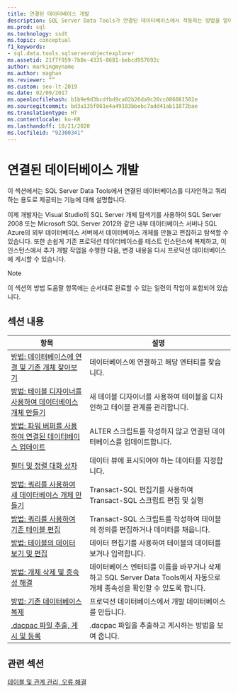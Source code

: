 ```yaml
---
title: 연결된 데이터베이스 개발
description: SQL Server Data Tools가 연결된 데이터베이스에서 작동하는 방법을 알아봅니다. 엔터티를 찾아보고, 테이블을 디자인하고, 스크립트를 편집하고, 기타 작업을 수행하는 방법을 알아봅니다.
ms.prod: sql
ms.technology: ssdt
ms.topic: conceptual
f1_keywords:
- sql.data.tools.sqlserverobjectexplorer
ms.assetid: 21f7f959-7b8e-4335-8681-bebcd957692c
author: markingmyname
ms.author: maghan
ms.reviewer: “”
ms.custom: seo-lt-2019
ms.date: 02/09/2017
ms.openlocfilehash: b1b9e9d3bcdfbd9ca02b26da9c20cc086081502e
ms.sourcegitcommit: bd3a135f061e4a49183bbebc7add41ab11872bae
ms.translationtype: HT
ms.contentlocale: ko-KR
ms.lasthandoff: 10/21/2020
ms.locfileid: "92300341"
---
```

# <a name="connected-database-development"></a>연결된 데이터베이스 개발

이 섹션에서는 SQL Server Data Tools에서 연결된 데이터베이스를 디자인하고 쿼리하는 용도로 제공되는 기능에 대해 설명합니다.  
  
이제 개발자는 Visual Studio의 SQL Server 개체 탐색기를 사용하여 SQL Server 2008 또는 Microsoft SQL Server 2012와 같은 내부 데이터베이스 서버나 SQL Azure의 외부 데이터베이스 서버에서 데이터베이스 개체를 만들고 편집하고 탐색할 수 있습니다. 또한 손쉽게 기존 프로덕션 데이터베이스를 테스트 인스턴스에 복제하고, 이 인스턴스에서 추가 개발 작업을 수행한 다음, 변경 내용을 다시 프로덕션 데이터베이스에 게시할 수 있습니다.  
  
> [!NOTE]  
> 이 섹션의 방법 도움말 항목에는 순서대로 완료할 수 있는 일련의 작업이 포함되어 있습니다.  
  
## <a name="in-this-section"></a>섹션 내용  
  
|항목|설명|  
|---------|---------------|  
|[방법: 데이터베이스에 연결 및 기존 개체 찾아보기](../ssdt/how-to-connect-to-a-database-and-browse-existing-objects.md)|데이터베이스에 연결하고 해당 엔터티를 찾습니다.|  
|[방법: 테이블 디자이너를 사용하여 데이터베이스 개체 만들기](../ssdt/how-to-create-database-objects-using-table-designer.md)|새 테이블 디자이너를 사용하여 테이블을 디자인하고 테이블 관계를 관리합니다.|  
|[방법: 파워 버퍼를 사용하여 연결된 데이터베이스 업데이트](../ssdt/how-to-update-a-connected-database-with-power-buffer.md)|ALTER 스크립트를 작성하지 않고 연결된 데이터베이스를 업데이트합니다.|  
|[필터 및 정렬 대화 상자](../ssdt/filter-and-sort-dialog-box.md)|데이터 뷰에 표시되어야 하는 데이터를 지정합니다.|  
|[방법: 쿼리를 사용하여 새 데이터베이스 개체 만들기](../ssdt/how-to-create-new-database-objects-using-queries.md)|Transact\-SQL 편집기를 사용하여 Transact\-SQL 스크립트 편집 및 실행|  
|[방법: 쿼리를 사용하여 기존 테이블 편집](../ssdt/how-to-edit-an-existing-table-using-queries.md)|Transact\-SQL 스크립트를 작성하여 테이블의 정의를 편집하거나 데이터를 채웁니다.|  
|[방법: 테이블의 데이터 보기 및 편집](../ssdt/how-to-view-and-edit-data-in-a-table.md)|데이터 편집기를 사용하여 테이블의 데이터를 보거나 입력합니다.|  
|[방법: 개체 삭제 및 종속성 해결](../ssdt/how-to-delete-objects-and-resolve-dependencies.md)|데이터베이스 엔터티를 이름을 바꾸거나 삭제하고 SQL Server Data Tools에서 자동으로 개체 종속성을 확인할 수 있도록 합니다.|  
|[방법: 기존 데이터베이스 복제](../ssdt/how-to-clone-an-existing-database.md)|프로덕션 데이터베이스에서 개발 데이터베이스를 만듭니다.|  
|[.dacpac 파일 추출, 게시 및 등록](../ssdt/extract-publish-and-register-dacpac-files.md)|.dacpac 파일을 추출하고 게시하는 방법을 보여 줍니다.|  
  
## <a name="related-sections"></a>관련 섹션

[테이블 및 관계 관리, 오류 해결](../ssdt/manage-tables-relationships-and-fix-errors.md)